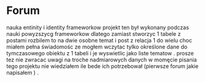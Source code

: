 # Forum
nauka  entinity i  identity frameworkow 
 projekt ten był wykonany podczas nauki  powyzszycg frameworkow   dlatego   zamiast stworzyc  1  tabele z postami    rozbilem to na dwie  osobne  temat  i post  z  relacja 1  do wielu 
 choc  miałem pełna świadomośc ze  mogłem  wczytac  tylko określone dane  do  tymczasowego obiektu z 1  tabeli  i je wyswietlic jako  liste tematow . prosze tez  nie zwracac 
 uwagi na troche nadmiarowych  danych  w momęcie pisania  tego projektu   nie wiedziałem ile bede ich  potrzebował (pierwsze forum jakie napisałem )  .
